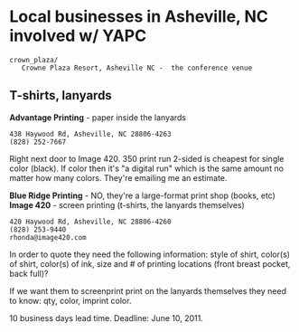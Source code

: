 # Local businesses in Asheville, NC involved w/ YAPC

    crown_plaza/
       Crowne Plaza Resort, Asheville NC -  the conference venue

## T-shirts, lanyards

__Advantage Printing__ - paper inside the lanyards

    438 Haywood Rd, Asheville, NC 28806-4263
    (828) 252-7667

Right next door to Image 420. 350 print run 2-sided is cheapest for single color (black).
If color then it's "a digital run" which is the same amount no matter how many colors.
They're emailing me an estimate.

__Blue Ridge Printing__ - NO, they're a large-format print shop (books, etc)
__Image 420__ - screen printing (t-shirts, the lanyards themselves)

    420 Haywood Rd, Asheville, NC 28806-4260
    (828) 253-9440
    rhonda@image420.com

In order to quote they need the following information: style of shirt, color(s)
of shirt, color(s) of ink, size and # of printing locations (front breast pocket, back
full)?

If we want them to screenprint print on the lanyards themselves they need to know: 
qty, color, imprint color.

10 business days lead time. Deadline: June 10, 2011.

